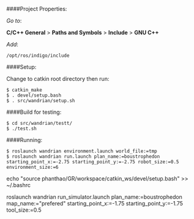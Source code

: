 ####Project Properties:

_Go to_:

__C/C++ General__ > __Paths and Symbols__ > __Include__ > __GNU C++__

_Add_:

 `/opt/ros/indigo/include`

####Setup:

Change to catkin root directory then run:

    $ catkin_make
    $ . devel/setup.bash
    $ . src/wandrian/setup.sh

####Build for testing:

    $ cd src/wandrian/testt/
    $ ./test.sh

####Running:

    $ roslaunch wandrian environment.launch world_file:=tmp
    $ roslaunch wandrian run.launch plan_name:=boustrophedon starting_point_x:=-2.75 starting_point_y:=-2.75 robot_size:=0.5 environment_size:=6


echo "source phanthao/GR/workspace/catkin_ws/devel/setup.bash" >> ~/.bashrc

roslaunch wandrian run_simulator.launch plan_name:=boustrophedon map_name:="prefered" starting_point_x:=-1.75 starting_point_y:=-1.75 tool_size:=0.5
